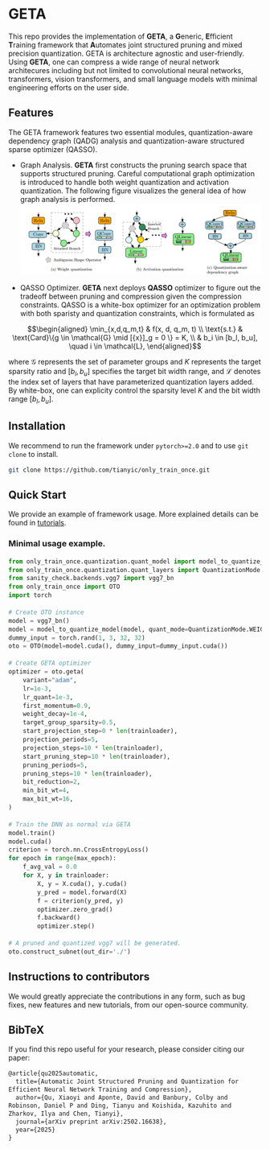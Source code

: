 # GETA
This repo provides the implementation of **GETA**, a **G**eneric, **E**fficient **T**raining framework that **A**utomates joint structured pruning and mixed precision quantization. GETA is architecture agnostic and user-friendly. Using **GETA**, one can compress a wide range of neural network architecures including but not limited to convolutional neural networks, transformers, vision transformers, and small language models with minimal engineering efforts on the user side.

## Features
The GETA framework features two essential modules, quantization-aware dependency graph (QADG) analysis and quantization-aware structured sparse optimizer (QASSO).

* Graph Analysis. **GETA** first constructs the pruning search space that supports structured pruning. Careful computational graph optimization is introduced to handle both weight quantization and activation quantization. The following figure visualizes the general idea of how graph analysis is performed.
![img](./img_folder/quantization.png)
  

* QASSO Optimizer. **GETA** next deploys **QASSO** optimizer to figure out the tradeoff between pruning and compression given the compression constraints. QASSO is a white-box optimizer for an optimization problem with both sparisty and quantization constraints, which is formulated as
```math
\begin{aligned}
\min_{x,d,q_m,t} & f(x, d, q_m, t) \\
\text{s.t.} & \text{Card}\{g \in \mathcal{G} \mid [{x}]_g = 0 \} = K, \\
& b_i \in [b_l, b_u], \quad i \in \mathcal{L},
\end{aligned}
```
where $\mathcal{G}$ represents the set of parameter groups and $K$ represents the target sparsity ratio and $[b_l, b_u]$ specifies the target bit width range, and $\mathcal{L}$ denotes the index set of layers that have parameterized quantization layers added. By white-box, one can explicity control the sparsity level $K$ and the bit width range $[b_l, b_u]$.

## Installation
We recommend to run the framework under `pytorch>=2.0` and to use `git clone` to install.

```bash
git clone https://github.com/tianyic/only_train_once.git
```

## Quick Start

We provide an example of framework usage. More explained details can be found in [tutorials](./tutorials/).

### Minimal usage example. 

```python
from only_train_once.quantization.quant_model import model_to_quantize_model
from only_train_once.quantization.quant_layers import QuantizationMode
from sanity_check.backends.vgg7 import vgg7_bn
from only_train_once import OTO
import torch

# Create OTO instance
model = vgg7_bn()
model = model_to_quantize_model(model, quant_mode=QuantizationMode.WEIGHT_AND_ACTIVATION)
dummy_input = torch.rand(1, 3, 32, 32)
oto = OTO(model=model.cuda(), dummy_input=dummy_input.cuda())

# Create GETA optimizer
optimizer = oto.geta(
    variant="adam",
    lr=1e-3,
    lr_quant=1e-3,
    first_momentum=0.9,
    weight_decay=1e-4,
    target_group_sparsity=0.5,
    start_projection_step=0 * len(trainloader),
    projection_periods=5,
    projection_steps=10 * len(trainloader),
    start_pruning_step=10 * len(trainloader),
    pruning_periods=5,
    pruning_steps=10 * len(trainloader),
    bit_reduction=2,
    min_bit_wt=4,
    max_bit_wt=16,
)

# Train the DNN as normal via GETA
model.train()
model.cuda()
criterion = torch.nn.CrossEntropyLoss()
for epoch in range(max_epoch):
    f_avg_val = 0.0
    for X, y in trainloader:
        X, y = X.cuda(), y.cuda()
        y_pred = model.forward(X)
        f = criterion(y_pred, y)
        optimizer.zero_grad()
        f.backward()
        optimizer.step()

# A pruned and quantized vgg7 will be generated. 
oto.construct_subnet(out_dir='./')
```

## Instructions to contributors
We would greatly appreciate the contributions in any form, such as bug fixes, new features and new tutorials, from our open-source community.

## BibTeX
If you find this repo useful for your research, please consider citing our paper:

```
@article{qu2025automatic,
  title={Automatic Joint Structured Pruning and Quantization for Efficient Neural Network Training and Compression},
  author={Qu, Xiaoyi and Aponte, David and Banbury, Colby and Robinson, Daniel P and Ding, Tianyu and Koishida, Kazuhito and Zharkov, Ilya and Chen, Tianyi},
  journal={arXiv preprint arXiv:2502.16638},
  year={2025}
}
```



